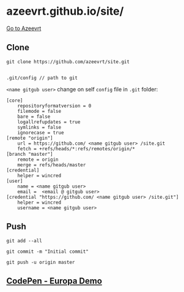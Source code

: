 # azeevrt.github.io/site/

[Go to Azeevrt](http://azeevrt.github.io/site/)


## Clone

	git clone https://github.com/azeevrt/site.git


	.git/config // path to git 



`<name gitgub user>` change on self 
`config` file in `.git` folder:

	[core]
		repositoryformatversion = 0
		filemode = false
		bare = false
		logallrefupdates = true
		symlinks = false
		ignorecase = true
	[remote "origin"]
		url = https://github.com/ <name gitgub user> /site.git
		fetch = +refs/heads/*:refs/remotes/origin/*
	[branch "master"]
		remote = origin
		merge = refs/heads/master
	[credential]
		helper = wincred
	[user]
		name = <name gitgub user>
		email =  <email @ gitgub user>
	[credential "https://github.com/ <name gitgub user> /site.git"]
		helper = wincred
		username = <name gitgub user>


## Push

	git add --all

	git commit -m "Initial commit"

	git push -u origin master


## [CodePen - Europa Demo](https://codepen.io/NotNinja/full/BZjRMK)

